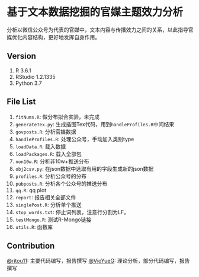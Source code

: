 # 基于文本数据挖掘的官媒主题效力分析
分析以微信公众号为代表的官媒中，文本内容与传播效力之间的关系，以此指导官媒优化内容结构，更好地发挥自身作用。

## Version
1. R 3.6.1
1. RStudio 1.2.1335
1. Python 3.7

## File List

1. `fitNums.R`: 做分布拟合实验，未完成
1. `generateTex.py`: 生成插图Tex代码，用到`handleProfiles.R`中间结果
1. `govposts.R`: 分析官媒数据
1. `handleProfiles.R`: 处理公众号，手动加入类别type
1. `loadData.R`: 载入数据
1. `loadPackages.R`: 载入全部包
1. `non10w.R`: 分析非10w+推送分布
1. `obj2csv.py`: 在json数据中选取有用的字段生成新的json数据
1. `profiles.R`: 分析公众号的分布
1. `pubposts.R`: 分析各个公众号的推送分布
1. `qq.R`: qq plot
1. `report`: 报告相关全部文件
1. `singlePost.R`: 分析单个推送
1. `stop_words.txt`: 停止词列表，注意行分割为LF。
1. `testMongo.R`: 测试R-Mongo链接
1. `utils.R`: 函数库

## Contribution
[@ritou11](lht18@mails.tsinghua.edu.cn): 主要代码编写，报告撰写
[@VioYueG](ygao266@wisc.edu): 理论分析，部分代码编写，报告撰写
